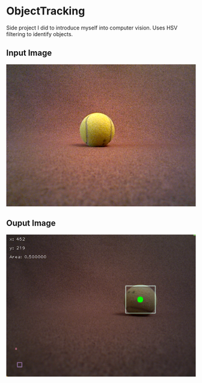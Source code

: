 # ObjectTracking

Side project I did to introduce myself into computer vision. Uses HSV filtering to identify objects.

## Input Image
![input](https://github.com/KChow19/ObjectTracking/blob/master/sample.png?raw=true)

## Ouput Image
![output](https://github.com/KChow19/ObjectTracking/blob/master/output.png?raw=true)
